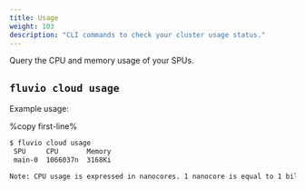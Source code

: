 ```yaml
---
title: Usage
weight: 103
description: "CLI commands to check your cluster usage status."
---
```


Query the CPU and memory usage of your SPUs.

## `fluvio cloud usage`

Example usage:

%copy first-line%
```bash
$ fluvio cloud usage 
 SPU     CPU       Memory 
 main-0  1066037n  3168Ki 

Note: CPU usage is expressed in nanocores. 1 nanocore is equal to 1 billionth of 1 core.
```
